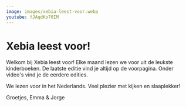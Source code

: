 ```yaml
---
image: images/xebia-leest-voor.webp
youtube: fJAqdKo70IM
---
```


# Xebia leest voor!

Welkom bij Xebia leest voor! Elke maand lezen we voor uit de leukste kinderboeken. De laatste editie vind je altijd op de voorpagina. 
Onder video's vind je de eerdere edities. 

We lezen voor in het Nederlands. Veel plezier met kijken en slaaplekker!

Groetjes,
Emma & Jorge
